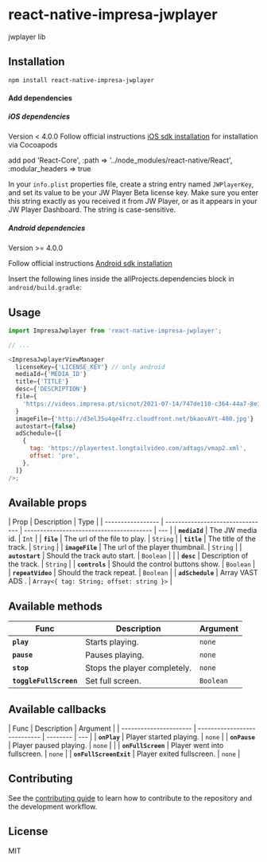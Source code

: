 # react-native-impresa-jwplayer

jwplayer lib

## Installation

```sh
npm install react-native-impresa-jwplayer
```

#### Add dependencies

##### iOS dependencies

Version < 4.0.0
Follow official instructions [iOS sdk installation](https://developer.jwplayer.com/jwplayer/docs/ios-getting-started) for installation via Cocoapods

add pod 'React-Core', :path => '../node_modules/react-native/React', :modular_headers => true

In your `info.plist` properties file, create a string entry named `JWPlayerKey`, and set its value to be your JW Player Beta license key. Make sure you enter this string exactly as you received it from JW Player, or as it appears in your JW Player Dashboard. The string is case-sensitive.

##### Android dependencies

Version >= 4.0.0

Follow official instructions [Android sdk installation](https://developer.jwplayer.com/jwplayer/docs/android-getting-started)

Insert the following lines inside the allProjects.dependencies block in `android/build.gradle`:

## Usage

```js
import ImpresaJwplayer from 'react-native-impresa-jwplayer';

// ...

<ImpresaJwplayerViewManager
  licenseKey={'LICENSE_KEY'} // only android
  mediaId={'MEDIA_ID'}
  title={'TITLE'}
  desc={'DESCRIPTION'}
  file={
    'https://videos.impresa.pt/sicnot/2021-07-14/747de110-c364-44a7-8e1a-8d754e2d78b4_th-joc3a3o-paulo-gomes/playlist.m3u8'
  }
  imageFile={'http://d3el35u4qe4frz.cloudfront.net/bkaovAYt-480.jpg'}
  autostart={false}
  adSchedule={[
    {
      tag: 'https://playertest.longtailvideo.com/adtags/vmap2.xml',
      offset: 'pre',
    },
  ]}
/>;
```

## Available props

| Prop              | Description                      | Type                                     |
| ----------------- | -------------------------------- | ---------------------------------------- | --- |
| **`mediaId`**     | The JW media id.                 | `Int`                                    |
| **`file`**        | The url of the file to play.     | `String`                                 |
| **`title`**       | The title of the track.          | `String`                                 |
| **`imageFile`**   | The url of the player thumbnail. | `String`                                 |
| **`autostart`**   | Should the track auto start.     | `Boolean`                                |     |
| **`desc`**        | Description of the track.        | `String`                                 |
| **`controls`**    | Should the control buttons show. | `Boolean`                                |
| **`repeatVideo`** | Should the track repeat.         | `Boolean`                                |
| **`adSchedule`**  | Array VAST ADS .                 | `Array<{ tag: String; offset: string }>` |

## Available methods

| Func                   | Description                  | Argument  |
| ---------------------- | ---------------------------- | --------- |
| **`play`**             | Starts playing.              | `none`    |
| **`pause`**            | Pauses playing.              | `none`    |
| **`stop`**             | Stops the player completely. | `none`    |
| **`toggleFullScreen`** | Set full screen.             | `Boolean` |

## Available callbacks

| Func                   | Description                  | Argument |
| ---------------------- | ---------------------------- | -------- | --- |
| **`onPlay`**           | Player started playing.      | `none`   |
| **`onPause`**          | Player paused playing.       | `none`   |     |
| **`onFullScreen`**     | Player went into fullscreen. | `none`   |
| **`onFullScreenExit`** | Player exited fullscreen.    | `none`   |

## Contributing

See the [contributing guide](CONTRIBUTING.md) to learn how to contribute to the repository and the development workflow.

## License

MIT
